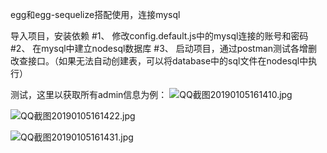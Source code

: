 egg和egg-sequelize搭配使用，连接mysql

导入项目，安装依赖
#1、 修改config.default.js中的mysql连接的账号和密码
#2、 在mysql中建立nodesql数据库
#3、 启动项目，通过postman测试各增删改查接口。（如果无法自动创建表，可以将database中的sql文件在nodesql中执行）

测试，这里以获取所有admin信息为例：
![QQ截图20190105161410.jpg](https://upload-images.jianshu.io/upload_images/2227968-3661806e65812ec0.jpg?imageMogr2/auto-orient/strip%7CimageView2/2/w/1240)

![QQ截图20190105161422.jpg](https://upload-images.jianshu.io/upload_images/2227968-73839699abf31985.jpg?imageMogr2/auto-orient/strip%7CimageView2/2/w/1240)

![QQ截图20190105161431.jpg](https://upload-images.jianshu.io/upload_images/2227968-18f2782ad77300ee.jpg?imageMogr2/auto-orient/strip%7CimageView2/2/w/1240)